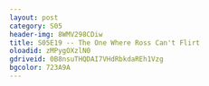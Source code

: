 ```yaml
---
layout: post 
category: S05 
header-img: 8WMV298CDiw 
title: S05E19 -- The One Where Ross Can't Flirt 
oloadid: zMPygOXzlN0 
gdriveid: 0B8nsuTHQDAI7VHdRbkdaREh1Vzg 
bgcolor: 723A9A
--- 
```

<!--more--> 
